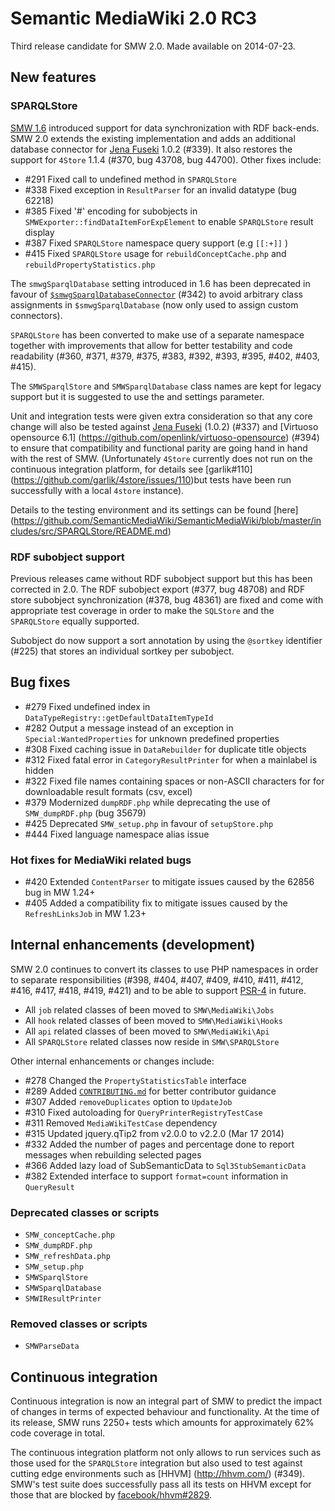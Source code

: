 # Semantic MediaWiki 2.0 RC3

Third release candidate for SMW 2.0. Made available on 2014-07-23.

## New features

### SPARQLStore

[SMW 1.6](http://semantic-mediawiki.org/wiki/SMW_1.6#Synchronizing_SMW_with_RDF_stores) introduced
support for data synchronization with RDF back-ends. SMW 2.0 extends the existing implementation and
adds an additional database connector for [Jena Fuseki](http://jena.apache.org/) 1.0.2 (#339). It
also restores the support for `4Store` 1.1.4  (#370, bug 43708, bug 44700). Other fixes include:

- #291 Fixed call to undefined method in `SPARQLStore`
- #338 Fixed exception in `ResultParser` for an invalid datatype (bug 62218)
- #385 Fixed '#' encoding for subobjects in `SMWExporter::findDataItemForExpElement` to enable `SPARQLStore` result display
- #387 Fixed `SPARQLStore` namespace query support (e.g `[[:+]]` )
- #415 Fixed `SPARQLStore` usage for `rebuildConceptCache.php` and `rebuildPropertyStatistics.php`

The `smwgSparqlDatabase` setting introduced in 1.6 has been deprecated in favour of
[`$smwgSparqlDatabaseConnector`](https://semantic-mediawiki.org/wiki/Help:$smwgSparqlDatabaseConnector)
(#342) to avoid arbitrary class assignments in `$smwgSparqlDatabase` (now only used to assign custom
connectors).

`SPARQLStore` has been converted to make use of a separate namespace together with improvements that
allow for better testability and code readability (#360, #371, #379, #375, #383, #392, #393, #395, #402, #403, #415).

The `SMWSparqlStore` and `SMWSparqlDatabase` class names are kept for legacy support but it is
suggested to use the and settings parameter.

Unit and integration tests were given extra consideration so that any core change will also be
tested against [Jena Fuseki](http://jena.apache.org/) (1.0.2) (#337) and [Virtuoso opensource 6.1]
(https://github.com/openlink/virtuoso-opensource) (#394) to ensure that compatibility and functional
parity are going hand in hand with the rest of SMW. (Unfortunately `4Store` currently does not run
on the continuous integration platform, for details see [garlik#110]
(https://github.com/garlik/4store/issues/110)but tests have been run successfully with a local
`4store` instance).

Details to the testing environment and its settings can be found [here]
(https://github.com/SemanticMediaWiki/SemanticMediaWiki/blob/master/includes/src/SPARQLStore/README.md)

### RDF subobject support

Previous releases came without RDF subobject support but this has been corrected in 2.0. The RDF
subobject export (#377, bug 48708) and RDF store subobject synchronization (#378, bug 48361) are
fixed and come with appropriate test coverage in order to make the `SQLStore` and the `SPARQLStore`
equally supported.

Subobject do now support a sort annotation by using the `@sortkey` identifier (#225) that stores an
individual sortkey per subobject.

## Bug fixes

* #279 Fixed undefined index in `DataTypeRegistry::getDefaultDataItemTypeId`
* #282 Output a message instead of an exception in `Special:WantedProperties` for unknown predefined properties
* #308 Fixed caching issue in `DataRebuilder` for duplicate title objects
* #312 Fixed fatal error in `CategoryResultPrinter` for when a mainlabel is hidden
* #322 Fixed file names containing spaces or non-ASCII characters for for downloadable result formats (csv, excel)
* #379 Modernized `dumpRDF.php` while deprecating the use of `SMW_dumpRDF.php` (bug 35679)
* #425 Deprecated `SMW_setup.php` in favour of `setupStore.php`
* #444 Fixed language namespace alias issue

### Hot fixes for MediaWiki related bugs

* #420 Extended `ContentParser` to mitigate issues caused by the 62856 bug in MW 1.24+
* #405 Added a compatibility fix to mitigate issues caused by the `RefreshLinksJob` in MW 1.23+

## Internal enhancements (development)

SMW 2.0 continues to convert its classes to use PHP namespaces in order to separate responsibilities
(#398, #404, #407, #409, #410, #411, #412, #416, #417, #418, #419, #421) and to be able to support
[PSR-4](http://www.php-fig.org/psr/psr-4/) in future.

* All `job` related classes of been moved to `SMW\MediaWiki\Jobs`
* All `hook` related classes of been moved to `SMW\MediaWiki\Hooks`
* All `api` related classes of been moved to `SMW\MediaWiki\Api`
* All `SPARQLStore` related classes now reside in `SMW\SPARQLStore`

Other internal enhancements or changes include:

* #278 Changed the `PropertyStatisticsTable` interface
* #289 Added [`CONTRIBUTING.md`](https://github.com/SemanticMediaWiki/SemanticMediaWiki/blob/master/CONTRIBUTING.md) for better contributor guidance
* #307 Added `removeDuplicates` option to `UpdateJob`
* #310 Fixed autoloading for `QueryPrinterRegistryTestCase`
* #311 Removed `MediaWikiTestCase` dependency
* #315 Updated jquery.qTip2 from v2.0.0 to v2.2.0 (Mar 17 2014)
* #332 Added the number of pages and percentage done to report messages when rebuilding selected pages
* #366 Added lazy load of SubSemanticData to `Sql3StubSemanticData`
* #382 Extended interface to support `format=count` information in `QueryResult`

### Deprecated classes or scripts

* `SMW_conceptCache.php`
* `SMW_dumpRDF.php`
* `SMW_refreshData.php`
* `SMW_setup.php`
* `SMWSparqlStore`
* `SMWSparqlDatabase`
* `SMWIResultPrinter`

### Removed classes or scripts

* `SMWParseData`

## Continuous integration

Continuous integration is now an integral part of SMW to predict the impact of changes in terms of
expected behaviour and functionality. At the time of its release, SMW runs 2250+ tests which amounts
for approximately 62% code coverage in total.

The continuous integration platform not only allows to run services such as those used for the
`SPARQLStore` integration but also used to test against cutting edge environments such as [HHVM]
(http://hhvm.com/) (#349). SMW's test suite does successfully pass all its tests on HHVM except for
those that are blocked by [facebook/hhvm#2829](https://github.com/facebook/hhvm/issues/2829).
